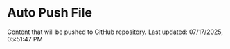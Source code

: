 # Auto Push File

Content that will be pushed to GitHub repository.
Last updated: 07/17/2025, 05:51:47 PM